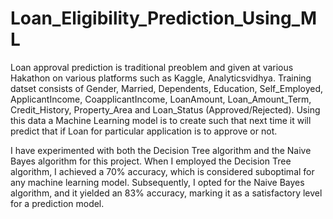# Loan_Eligibility_Prediction_Using_ML

Loan approval prediction is traditional preoblem and given at various Hakathon on various platforms such as Kaggle, Analyticsvidhya. Training datset consists of Gender, Married, Dependents, Education, Self_Employed, ApplicantIncome, CoapplicantIncome, LoanAmount, Loan_Amount_Term, Credit_History, Property_Area and Loan_Status (Approved/Rejected). Using this data a Machine Learning model is to create such that next time it will predict that if Loan for particular application is to approve or not.


I have experimented with both the Decision Tree algorithm and the Naive Bayes algorithm for this project. When I employed the Decision Tree algorithm, I achieved a 70% accuracy, which is considered suboptimal for any machine learning model. Subsequently, I opted for the Naive Bayes algorithm, and it yielded an 83% accuracy, marking it as a satisfactory level for a prediction model.
